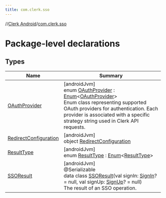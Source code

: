 ```yaml
---
title: com.clerk.sso
---
```

//[Clerk Android](../../index.html)/[com.clerk.sso](index.html)



# Package-level declarations



## Types


| Name | Summary |
|---|---|
| [OAuthProvider](-o-auth-provider/index.html) | [androidJvm]<br>enum [OAuthProvider](-o-auth-provider/index.html) : [Enum](https://kotlinlang.org/api/latest/jvm/stdlib/kotlin-stdlib/kotlin/-enum/index.html)&lt;[OAuthProvider](-o-auth-provider/index.html)&gt; <br>Enum class representing supported OAuth providers for authentication. Each provider is associated with a specific strategy string used in Clerk API requests. |
| [RedirectConfiguration](-redirect-configuration/index.html) | [androidJvm]<br>object [RedirectConfiguration](-redirect-configuration/index.html) |
| [ResultType](-result-type/index.html) | [androidJvm]<br>enum [ResultType](-result-type/index.html) : [Enum](https://kotlinlang.org/api/latest/jvm/stdlib/kotlin-stdlib/kotlin/-enum/index.html)&lt;[ResultType](-result-type/index.html)&gt; |
| [SSOResult](-s-s-o-result/index.html) | [androidJvm]<br>@Serializable<br>data class [SSOResult](-s-s-o-result/index.html)(val signIn: [SignIn](../com.clerk.signin/-sign-in/index.html)? = null, val signUp: [SignUp](../com.clerk.signup/-sign-up/index.html)? = null)<br>The result of an SSO operation. |

